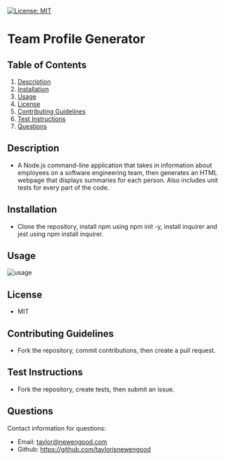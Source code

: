 [![License: MIT](https://img.shields.io/badge/License-MIT-yellow.svg)](https://opensource.org/licenses/MIT)
# Team Profile Generator

## Table of Contents
  
1. [Description](#description)
2. [Installation](#installation)
3. [Usage](#usage)
4. [License](#license)
5. [Contributing Guidelines](#contributing-guidelines)
6. [Test Instructions](#test-instructions)
7. [Questions](#questions)
  
## Description

* A Node.js command-line application that takes in information about employees on a software engineering team, then generates an HTML webpage that displays summaries for each person. Also includes unit tests for every part of the code.

## Installation

* Clone the repository, install npm using npm init -y, install inquirer and jest using npm install inquirer.

## Usage

![usage](./images/usage.gif)

## License
  
* MIT
  
## Contributing Guidelines

* Fork the repository, commit contributions, then create a pull request.

## Test Instructions

* Fork the repository, create tests, then submit an issue. 
  
## Questions

Contact information for questions:

* Email: taylor@newengood.com
* Github: https://github.com/taylorisnewengood
  
  
